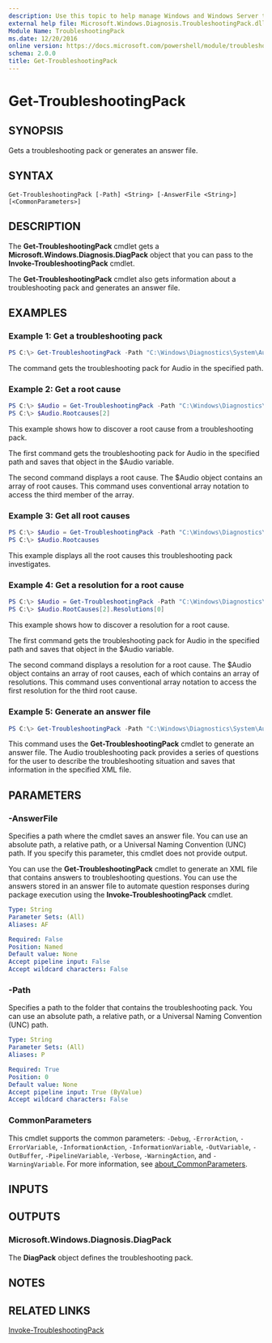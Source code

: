 ```yaml
---
description: Use this topic to help manage Windows and Windows Server technologies with Windows PowerShell.
external help file: Microsoft.Windows.Diagnosis.TroubleshootingPack.dll-Help.xml
Module Name: TroubleshootingPack
ms.date: 12/20/2016
online version: https://docs.microsoft.com/powershell/module/troubleshootingpack/get-troubleshootingpack?view=windowsserver2022-ps&wt.mc_id=ps-gethelp
schema: 2.0.0
title: Get-TroubleshootingPack
---
```


# Get-TroubleshootingPack

## SYNOPSIS
Gets a troubleshooting pack or generates an answer file.

## SYNTAX

```
Get-TroubleshootingPack [-Path] <String> [-AnswerFile <String>] [<CommonParameters>]
```

## DESCRIPTION
The **Get-TroubleshootingPack** cmdlet gets a **Microsoft.Windows.Diagnosis.DiagPack** object that you can pass to the **Invoke-TroubleshootingPack** cmdlet.

The **Get-TroubleshootingPack** cmdlet also gets information about a troubleshooting pack and generates an answer file.

## EXAMPLES

### Example 1: Get a troubleshooting pack
```powershell
PS C:\> Get-TroubleshootingPack -Path "C:\Windows\Diagnostics\System\Audio"
```

The command gets the troubleshooting pack for Audio in the specified path.

### Example 2: Get a root cause
```powershell
PS C:\> $Audio = Get-TroubleshootingPack -Path "C:\Windows\Diagnostics\System\Audio"
PS C:\> $Audio.Rootcauses[2]
```

This example shows how to discover a root cause from a troubleshooting pack.

The first command gets the troubleshooting pack for Audio in the specified path and saves that object in the $Audio variable.

The second command displays a root cause.
The $Audio object contains an array of root causes.
This command uses conventional array notation to access the third member of the array.

### Example 3: Get all root causes
```powershell
PS C:\> $Audio = Get-TroubleshootingPack -Path "C:\Windows\Diagnostics\System\Audio"
PS C:\> $Audio.Rootcauses
```

This example displays all the root causes this troubleshooting pack investigates.


### Example 4: Get a resolution for a root cause
```powershell
PS C:\> $Audio = Get-TroubleshootingPack -Path "C:\Windows\Diagnostics\System\Audio"
PS C:\> $Audio.RootCauses[2].Resolutions[0]
```

This example shows how to discover a resolution for a root cause.

The first command gets the troubleshooting pack for Audio in the specified path and saves that object in the $Audio variable.

The second command displays a resolution for a root cause.
The $Audio object contains an array of root causes, each of which contains an array of resolutions.
This command uses conventional array notation to access the first resolution for the third root cause.

### Example 5: Generate an answer file
```powershell
PS C:\> Get-TroubleshootingPack -Path "C:\Windows\Diagnostics\System\Audio" -AnswerFile "AudioAnswerFile.xml"
```

This command uses the **Get-TroubleshootingPack** cmdlet to generate an answer file.
The Audio troubleshooting pack provides a series of questions for the user to describe the troubleshooting situation and saves that information in the specified XML file.

## PARAMETERS

### -AnswerFile
Specifies a path where the cmdlet saves an answer file.
You can use an absolute path, a relative path, or a Universal Naming Convention (UNC) path.
If you specify this parameter, this cmdlet does not provide output.

You can use the **Get-TroubleshootingPack** cmdlet to generate an XML file that contains answers to troubleshooting questions.
You can use the answers stored in an answer file to automate question responses during package execution using the **Invoke-TroubleshootingPack** cmdlet.

```yaml
Type: String
Parameter Sets: (All)
Aliases: AF

Required: False
Position: Named
Default value: None
Accept pipeline input: False
Accept wildcard characters: False
```

### -Path
Specifies a path to the folder that contains the troubleshooting pack.
You can use an absolute path, a relative path, or a Universal Naming Convention (UNC) path.

```yaml
Type: String
Parameter Sets: (All)
Aliases: P

Required: True
Position: 0
Default value: None
Accept pipeline input: True (ByValue)
Accept wildcard characters: False
```

### CommonParameters
This cmdlet supports the common parameters: `-Debug`, `-ErrorAction`, `-ErrorVariable`, `-InformationAction`, `-InformationVariable`, `-OutVariable`, `-OutBuffer`, `-PipelineVariable`, `-Verbose`, `-WarningAction`, and `-WarningVariable`. For more information, see [about_CommonParameters](https://go.microsoft.com/fwlink/?LinkID=113216).

## INPUTS

## OUTPUTS

### Microsoft.Windows.Diagnosis.DiagPack
The **DiagPack** object defines the troubleshooting pack.

## NOTES

## RELATED LINKS

[Invoke-TroubleshootingPack](./Invoke-TroubleshootingPack.md)

